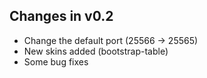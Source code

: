 Changes in v0.2
-----
* Change the default port (25566 -> 25565)
* New skins added (bootstrap-table)
* Some bug fixes
